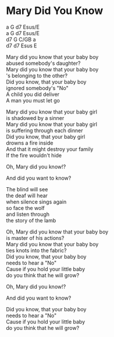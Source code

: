 # Mary Did You Know

a   G   d7   Esus/E  
a   G   d7   Esus/E  
d7  G   C/GB a  
d7  d7  Esus E  

Mary did you know that your baby boy  
abused somebody's daughter?  
Mary did you know that your baby boy  
's belonging to the other?  
Did you know, that your baby boy  
ignored somebody's "No"  
A child you did deliver  
A man you must let go

Mary did you know that your baby girl  
is shadowed by a sinner  
Mary did you know that your baby girl  
is suffering through each dinner  
Did you know, that your baby girl  
drowns a fire inside  
And that it might destroy your family  
If the fire wouldn't hide

Oh, Mary did you know!?

And did you want to know?

The blind will see  
the deaf will hear  
when silence sings again  
so face the wolf  
and listen through  
the story of the lamb

Oh, Mary did you know that your baby boy  
is master of his actions?  
Mary did you know that your baby boy  
ties knots into the fabric?  
Did you know, that your baby boy  
needs to hear a "No"  
Cause if you hold your little baby  
do you think that he will grow?

Oh, Mary did you know!?

And did you want to know?

Did you know, that your baby boy  
needs to hear a "No"  
Cause if you hold your little baby  
do you think that he will grow?

